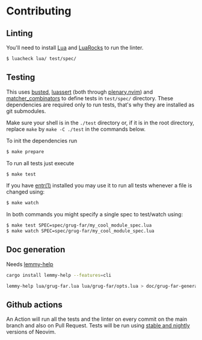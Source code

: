 # Contributing

## Linting

You'll need to install [Lua][lua] and [LuaRocks][luarocks] to run the linter.

```bash
$ luacheck lua/ test/spec/
```

## Testing

This uses [busted][busted], [luassert][luassert] (both through
[plenary.nvim][plenary]) and [matcher_combinators][matcher_combinators] to
define tests in `test/spec/` directory. These dependencies are required only to
run tests, that's why they are installed as git submodules.

Make sure your shell is in the `./test` directory or, if it is in the root directory,
replace `make` by `make -C ./test` in the commands below.

To init the dependencies run

```bash
$ make prepare
```

To run all tests just execute

```bash
$ make test
```

If you have [entr(1)][entr] installed you may use it to run all tests whenever a
file is changed using:

```bash
$ make watch
```

In both commands you might specify a single spec to test/watch using:

```bash
$ make test SPEC=spec/grug-far/my_cool_module_spec.lua
$ make watch SPEC=spec/grug-far/my_cool_module_spec.lua
```

## Doc generation
Needs [lemmy-help][lemmy-help]
```bash
cargo install lemmy-help --features=cli
```
```bash
lemmy-help lua/grug-far.lua lua/grug-far/opts.lua > doc/grug-far-generated.txt
```

## Github actions

An Action will run all the tests and the linter on every commit on the main
branch and also on Pull Request. Tests will be run using 
[stable and nightly][neovim-test-versions] versions of Neovim.

[lua]: https://www.lua.org/
[entr]: https://eradman.com/entrproject/
[luarocks]: https://luarocks.org/
[busted]: https://olivinelabs.com/busted/
[luassert]: https://github.com/Olivine-Labs/luassert
[plenary]: https://github.com/nvim-lua/plenary.nvim
[matcher_combinators]: https://github.com/m00qek/matcher_combinators.lua
[integration-badge]: https://github.com/m00qek/plugin-template.nvim/actions/workflows/integration.yml/badge.svg
[integration-runs]: https://github.com/m00qek/plugin-template.nvim/actions/workflows/integration.yml
[neovim-test-versions]: .github/workflows/integration.yml#L17
[lemmy-help]: https://github.com/numToStr/lemmy-help/tree/master
